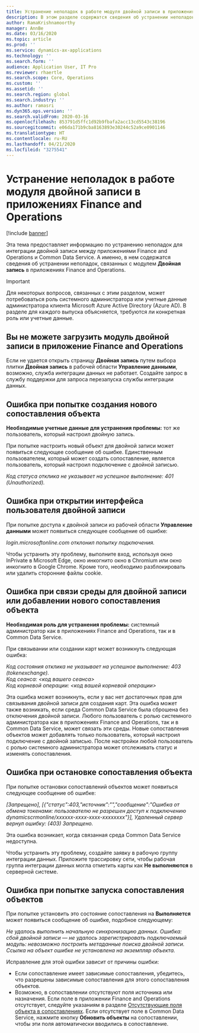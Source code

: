 ```yaml
---
title: Устранение неполадок в работе модуля двойной записи в приложениях Finance and Operations
description: В этом разделе содержатся сведения об устранении неполадок, связанных с модулем двойной записи в приложениях Finance and Operations.
author: RamaKrishnamoorthy
manager: AnnBe
ms.date: 03/16/2020
ms.topic: article
ms.prod: ''
ms.service: dynamics-ax-applications
ms.technology: ''
ms.search.form: ''
audience: Application User, IT Pro
ms.reviewer: rhaertle
ms.search.scope: Core, Operations
ms.custom: ''
ms.assetid: ''
ms.search.region: global
ms.search.industry: ''
ms.author: ramasri
ms.dyn365.ops.version: ''
ms.search.validFrom: 2020-03-16
ms.openlocfilehash: 853791d5ffc1d92b9fbafa2acc13cd5543c38196
ms.sourcegitcommit: e06da171b9cba8163893e30244c52a9ce0901146
ms.translationtype: HT
ms.contentlocale: ru-RU
ms.lasthandoff: 04/21/2020
ms.locfileid: "3275541"
---
```

# <a name="troubleshoot-issues-with-the-dual-write-module-in-finance-and-operations-apps"></a>Устранение неполадок в работе модуля двойной записи в приложениях Finance and Operations

[!include [banner](../../includes/banner.md)]

Эта тема предоставляет информацию по устранению неполадок для интеграции двойной записи между приложениями Finance and Operations и Common Data Service. А именно, в нем содержатся сведения об устранении неполадок, связанных с модулем **Двойная запись** в приложениях Finance and Operations.

> [!IMPORTANT]
> Для некоторых вопросов, связанных с этим разделом, может потребоваться роль системного администратора или учетные данные администратора клиента Microsoft Azure Active Directory (Azure AD). В разделе для каждого выпуска объясняется, требуются ли конкретная роль или учетные данные.

## <a name="you-cant-load-the-dual-write-module-in-a-finance-and-operations-app"></a>Вы не можете загрузить модуль двойной записи в приложение Finance and Operations

Если не удается открыть страницу **Двойная запись** путем выбора плитки **Двойная запись** в рабочей области **Управление данными**, возможно, служба интеграции данных не работает. Создайте запрос в службу поддержки для запроса перезапуска службы интеграции данных.

## <a name="error-when-you-try-to-create-a-new-entity-map"></a>Ошибка при попытке создания нового сопоставления объекта

**Необходимые учетные данные для устранения проблемы:** тот же пользователь, который настроил двойную запись.

При попытке настроить новый объект для двойной записи может появиться следующее сообщение об ошибке. Единственным пользователем, который может создать сопоставление, является пользователь, который настроил подключение с двойной записью.

*Код статуса отклика не указывает на успешное выполнение: 401 (Unauthorized).*


## <a name="error-when-you-open-the-dual-write-user-interface"></a>Ошибка при открытии интерфейса пользователя двойной записи

При попытке доступа к двойной записи из рабочей области **Управление данными** может появиться следующее сообщение об ошибке:

*login.microsoftonline.com отклонил попытку подключения.*

Чтобы устранить эту проблему, выполните вход, используя окно InPrivate в Microsoft Edge, окно инкогнито окно в Chromium или окно инкогнито в Google Chrome. Кроме того, необходимо разблокировать или удалить сторонние файлы cookie.

## <a name="error-when-you-link-the-environment-for-dual-write-or-add-a-new-entity-mapping"></a>Ошибка при связи среды для двойной записи или добавлении нового сопоставления объекта

**Необходимая роль для устранения проблемы:** системный администратор как в приложениях Finance and Operations, так и в Common Data Service.

При связывании или создании карт может возникнуть следующая ошибка:

*Код состояния отклика не указывает на успешное выполнение: 403 (tokenexchange).<br> Код сеанса: \<код вашего сеанса\><br> Код корневой операции: \<код вашей корневой операции\>*

Эта ошибка может возникнуть, если у вас нет достаточных прав для связывания двойной записи для создания карт. Эта ошибка может также возникать, если среда Common Data Service была сброшена без отключения двойной записи. Любого пользователь с ролью системного администратора как в приложениях Finance and Operations, так и в Common Data Service, может связать эти среды. Новые сопоставления объектов может добавлять только пользователь, который настроил подключение с двойной записью. После настройки любой пользователь с ролью системного администратора может отслеживать статус и изменять сопоставления.

## <a name="error-when-you-stop-the-entity-mapping"></a>Ошибка при остановке сопоставления объекта

При попытке остановки сопоставлений объектов может появиться следующее сообщение об ошибке:

*\[Запрещено\], \[{"статус":403,"источник":"","сообщение":"Ошибка от обмена токенами: пользователю не разрешен доступ к подключению dynamicscrmonline/xxxxxx-xxxx-xxxx-xxxxxxxx"}\], Удаленный сервер вернул ошибку: (403) Запрещено.*

Эта ошибка возникает, когда связанная среда Common Data Service недоступна.

Чтобы устранить эту проблему, создайте заявку в рабочую группу интеграции данных. Приложите трассировку сети, чтобы рабочая группа интеграции данных могла отметить карты как **Не выполняются** в серверной системе.

## <a name="error-while-trying-to-start-an-entity-mapping"></a>Ошибка при попытке запуска сопоставления объектов

При попытке установить это состояние сопоставления на **Выполняется** может появиться сообщение об ошибке, подобное следующему:

*Не удалось выполнить начальную синхронизацию данных. Ошибка: сбой двойной записи — не удалось зарегистрировать подключаемый модуль: невозможно построить метаданные поиска двойной записи. Ссылка на объект ошибке не установлена на экземпляр объекта.*

Исправление для этой ошибки зависит от причины ошибки:

+ Если сопоставление имеет зависимые сопоставления, убедитесь, что разрешены зависимые сопоставления для этого сопоставления объектов.
+ Возможно, в сопоставлении отсутствуют поля источника или назначения. Если поле в приложении Finance and Operations отсутствует, следуйте указаниям в разделе [Отсутствующие поля объекта в сопоставлениях](dual-write-troubleshooting-finops-upgrades.md#missing-entity-fields-issue-on-maps). Если отсутствует поле в Common Data Service, нажмите кнопку **Обновить объекты** на сопоставлении, чтобы эти поля автоматически вводились в сопоставление.
